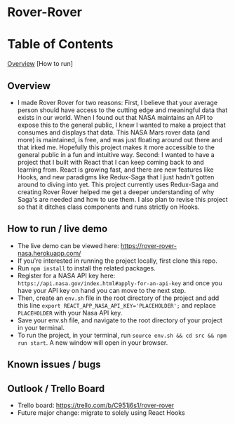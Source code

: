 # Rover-Rover

# Table of Contents
[Overview](#overview)
[How to run]

## Overview
- I made Rover Rover for two reasons: First, I believe that your average person should have access to the cutting edge and meaningful data that exists in our world. When I found out that NASA maintains an API to expose this to the general public, I knew I wanted to make a project that consumes and displays that data. This NASA Mars rover data (and more) is maintained, is free, and was just floating around out there and that irked me. Hopefully this project makes it more accessible to the general public in a fun and intuitive way.
Second: I wanted to have a project that I built with React that I can keep coming back to and learning from. React is growing fast, and there are new features like Hooks, and new paradigms like Redux-Saga that I just hadn't gotten around to diving into yet. This project currently uses Redux-Saga and creating Rover Rover helped me get a deeper understanding of why Saga's are needed and how to use them. I also plan to revise this project so that it ditches class components and runs strictly on Hooks. 

## How to run / live demo
- The live demo can be viewed here: https://rover-rover-nasa.herokuapp.com/
- If you're interested in running the project locally, first clone this repo.
- Run `npm install` to install the related packages.
- Register for a NASA API key here: `https://api.nasa.gov/index.html#apply-for-an-api-key` and once you have your API key on hand you can move to the next step.
- Then, create an `env.sh` file in the root directory of the project and add this line `export REACT_APP_NASA_API_KEY='PLACEHOLDER';` and replace `PLACEHOLDER` with your Nasa API key.
- Save your env.sh file, and navigate to the root directory of your project in your terminal. 
- To run the project, in your terminal, run `source env.sh && cd src && npm run start`. A new window will open in your browser.

## Known issues / bugs

## Outlook / Trello Board
- Trello board: https://trello.com/b/C951j6s1/rover-rover
- Future major change: migrate to solely using React Hooks
